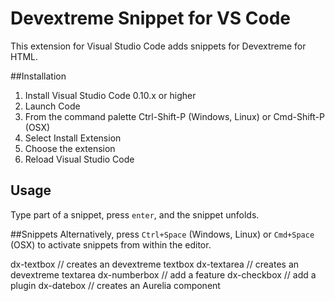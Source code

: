
# Devextreme Snippet for VS Code
This extension for Visual Studio Code adds snippets for Devextreme for HTML.

##Installation
1. Install Visual Studio Code 0.10.x or higher
2. Launch Code
3. From the command palette Ctrl-Shift-P (Windows, Linux) or Cmd-Shift-P (OSX)
4. Select Install Extension
5. Choose the extension
6. Reload Visual Studio Code

## Usage
Type part of a snippet, press `enter`, and the snippet unfolds.

##Snippets
Alternatively, press `Ctrl+Space` (Windows, Linux) or `Cmd+Space` (OSX) to activate snippets from within the editor.

dx-textbox          // creates an devextreme textbox
dx-textarea         // creates an devextreme textarea
dx-numberbox        // add a feature
dx-checkbox         // add a plugin
dx-datebox          // creates an Aurelia component




